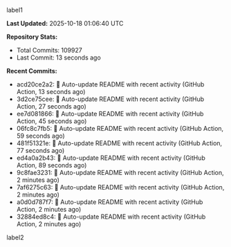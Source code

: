 
label1 
<!-- ACTIVITY_START -->
**Last Updated:** 2025-10-18 01:06:40 UTC

**Repository Stats:**
- Total Commits: 109927
- Last Commit: 13 seconds ago

**Recent Commits:**
- acd20ce2a2: 🤖 Auto-update README with recent activity (GitHub Action, 13 seconds ago)
- 3d2ce75cee: 🤖 Auto-update README with recent activity (GitHub Action, 27 seconds ago)
- ee7d081866: 🤖 Auto-update README with recent activity (GitHub Action, 45 seconds ago)
- 06fc8c7fb5: 🤖 Auto-update README with recent activity (GitHub Action, 59 seconds ago)
- 481f51321e: 🤖 Auto-update README with recent activity (GitHub Action, 77 seconds ago)
- ed4a0a2b43: 🤖 Auto-update README with recent activity (GitHub Action, 89 seconds ago)
- 9c8fae3231: 🤖 Auto-update README with recent activity (GitHub Action, 2 minutes ago)
- 7af6275c63: 🤖 Auto-update README with recent activity (GitHub Action, 2 minutes ago)
- a0d0d787f7: 🤖 Auto-update README with recent activity (GitHub Action, 2 minutes ago)
- 32884ed8c4: 🤖 Auto-update README with recent activity (GitHub Action, 2 minutes ago)
<!-- ACTIVITY_END -->

label2
